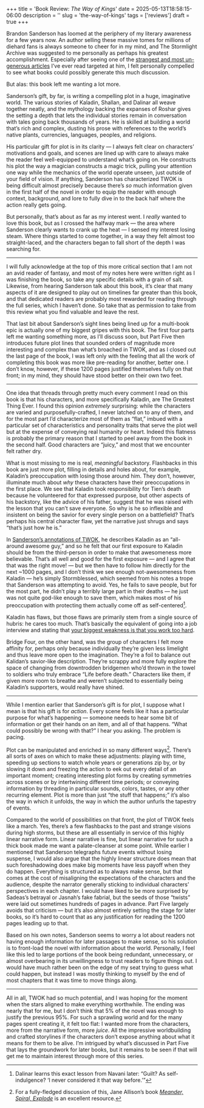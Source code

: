 +++
title = 'Book Review: _The Way of Kings_'
date = 2025-05-13T18:58:15-06:00
description = ''
slug = 'the-way-of-kings'
tags = ['reviews']
draft = true
+++

Brandon Sanderson has loomed at the periphery of my literary awareness for a few years now. An author selling these massive tomes for millions of diehard fans is always someone to cheer for in my mind, and The Stormlight Archive was suggested to me personally as perhaps his greatest accomplishment. Especially after seeing one of the [strangest and most un-generous articles](https://archive.is/A59bw) I’ve ever read targeted at him, I felt personally compelled to see what books could possibly generate this much discussion.

But alas: this book left me wanting a lot more.

Sanderson’s gift, by far, is writing a compelling plot in a huge, imaginative world. The various stories of Kaladin, Shallan, and Dalinar all weave together neatly, and the mythology backing the expanses of Roshar gives the setting a depth that lets the individual stories remain in conversation with tales going back thousands of years. He is skilled at building a world that’s rich and complex, dusting his prose with references to the world’s native plants, currencies, languages, peoples, and religions.

His particular gift for plot is in its clarity — I always felt clear on characters’ motivations and goals, and scenes are lined up with care to always make the reader feel well-equipped to understand what’s going on. He constructs his plot the way a magician constructs a magic trick, pulling your attention one way while the mechanics of the world operate unseen, just outside of your field of vision. If anything, Sanderson has characterized TWOK is being difficult almost precisely because there’s _so_ much information given in the first half of the novel in order to equip the reader with enough context, background, and lore to fully dive in to the back half where the action really gets going.

But personally, that’s about as far as my interest went. I _really_ wanted to love this book, but as I crossed the halfway mark — the area where Sanderson clearly wants to crank up the heat — I sensed my interest losing steam. Where things started to come together, in a way they felt almost too straight-laced, and the characters began to fall short of the depth I was searching for.

---

I will fully acknowledge at the top of this more critical section that I am not an avid reader of fantasy, and most of my notes here were written right as I was finishing the book, so take any specific details with a grain of salt. Likewise, from hearing Sanderson talk about this book, it’s clear that many aspects of it are designed to play out on timelines far greater than this book, and that dedicated readers are probably most rewarded for reading through the full series, which I haven’t done. So take that as permission to take from this review what you find valuable and leave the rest.

That last bit about Sanderson’s sight lines being lined up for a multi-book epic is actually one of my biggest gripes with this book. The first four parts left me wanting something more, as I’ll discuss soon, but Part Five then introduces future plot lines that sounded orders of magnitude more interesting and complex than what’s broached in TWOK, and as I closed out the last page of the book, I was left only with the feeling that all the work of completing this book was more like pre-reading for another, better one. I don’t know, however, if these 1200 pages justified themselves fully on that front; in my mind, they should have stood better on their own two feet.

---

One idea that threads through pretty much every comment I read on this book is that his characters, and more specifically Kaladin, are The Greatest Thing Ever. I found this opinion _extremely_ surprising: while the characters are varied and purposefully-crafted, I never latched on to any of them, and for the most part I’d characterize most of them as “flat,” imbued with a particular set of characteristics and personality traits that serve the plot well but at the expense of conveying real humanity or heart. Indeed this flatness is probably the primary reason that I started to peel away from the book in the second half. Good characters are “juicy,” and most that we encounter felt rather dry.

What is most missing to me is real, _meaningful_ backstory. Flashbacks in this book are just more plot, filling in details and holes about, for example, Kaladin’s preoccupation with losing those around him. They don’t, however, illuminate much about _why_ these characters have their preoccupations in the first place. We see that Kaladin took responsibility for Tien’s death because he volunteered for that expressed purpose, but other aspects of his backstory, like the advice of his father, suggest that he was raised with the lesson that you can’t save everyone. So why is he so inflexible and insistent on being the savior for every single person on a battlefield? That’s perhaps his central character flaw, yet the narrative just shrugs and says “that’s just how he is.”

In [Sanderson’s annotations of TWOK](https://wob.coppermind.net/events/255-the-way-of-kings-annotations/), he describes Kaladin as an “all-around awesome guy,” and so he felt that our first exposure to Kaladin should be from the third-person in order to make that awesomeness more believable. That’s all well and good for the first exposure — and I agree that that was the right move! — but we then have to follow him directly for the next ~1000 pages, and I don’t think we see enough not-awesomeness from Kaladin — he’s simply Stormblessed, which seemed from his notes a trope that Sanderson was attempting to avoid. Yes, he fails to save people, but for the most part, he didn’t play a terribly large part in their deaths — he just was not quite god-like enough to save them, which makes most of his preoccupation with protecting them actually come off as self-centered[^selfcentered].

Kaladin has flaws, but those flaws are primarily stem from a single source of hubris: he cares too much. That’s basically the equivalent of going into a job interview and stating that [your biggest weakness is that you work too hard](https://www.youtube.com/watch?v=e7_xx1PUzhk).

Bridge Four, on the other hand, was the group of characters I felt more affinity for, perhaps only because individually they’re given less limelight and thus leave more open to the imagination. They’re a foil to balance out Kalidan’s savior-like description. They’re scrappy and more fully explore the space of changing from downtrodden bridgemen who’d thrown in the towel to soldiers who truly embrace “Life before death.” Characters like them, if given more room to breathe and weren’t subjected to essentially being Kaladin’s supporters, would really have shined.

---

While I mention earlier that Sanderson’s gift is for plot, I suppose what I mean is that his gift is for _action_. Every scene feels like it has a particular purpose for what’s happening — someone needs to hear some bit of information or get their hands on an item, and all of that happens. “What could possibly be wrong with that?” I hear you asking. The problem is pacing.

Plot can be manipulated and enriched in so many different ways[^meander]. There’s all sorts of axes on which to make these adjustments: playing with time, speeding up sections to watch whole years or generations zip by, or by slowing it down and freezing the action to eek out every detail of an important moment; creating interesting plot forms by creating symmetries across scenes or by intertwining different time periods; or conveying information by threading in particular sounds, colors, tastes, or any other recurring element. Plot is more than just “the stuff that happens;” it’s also the way in which it unfolds, the way in which the author unfurls the tapestry of events.

Compared to the world of possibilities on that front, the plot of TWOK feels like a march. Yes, there’s a few flashbacks to the past and strange visions during high storms, but these are all essentially in service of this highly linear narrative form. Linear narrative is fine, but linear narrative for such a thick book made me want a palate-cleanser at some point. While earlier I mentioned that Sanderson telegraphs future events without losing suspense, I would also argue that the highly linear structure does mean that such foreshadowing does make big moments have less payoff when they do happen. Everything is structured as to always make sense, but that comes at the cost of misaligning the expectations of the characters and the audience, despite the narrator generally sticking to individual characters’ perspectives in each chapter. I would have liked to be more surprised by Sadeas’s betrayal or Jasnah’s fake fabrial, but the seeds of those “twists” were laid out sometimes hundreds of pages in advance. Part Five largely avoids that criticism — but it’s also almost entirely setting the stage for later books, so it’s hard to count that as any justification for reading the 1200 pages leading up to that.

Based on his own notes, Sanderson seems to worry a lot about readers not having enough information for later passages to make sense, so his solution is to front-load the novel with information about the world. Personally, I feel like this led to large portions of the book being redundant, unnecessary, or almost overbearing in its unwillingness to trust readers to figure things out. I would have much rather been on the edge of my seat trying to guess what could happen, but instead I was mostly thinking to myself by the end of most chapters that it was time to move things along.

---

All in all, TWOK had so much potential, and I was hoping for the moment when the stars aligned to make everything worthwhile. The ending was nearly that for me, but I don’t think that 5% of the novel was enough to justify the previous 95%. For such a sprawling world and for the many pages spent creating it, it felt too flat: I wanted more from the characters, more from the narrative form, more _juice_. All the impressive worldbuilding and crafted storylines if the characters don’t expose anything about what it means for them to be alive. I’m intrigued by what’s discussed in Part Five that lays the groundwork for later books, but it remains to be seen if that will get me to maintain interest through more of this series.

[^selfcentered]: Dalinar learns this exact lesson from Navani later: “Guilt? As self-indulgence? ‘I never considered it that way before.’”

[^meander]: For a fully-fledged discussion of this, Jane Allison’s book [_Meander, Spiral, Explode_](https://books.catapult.co/books/meander-spiral-explode/) is an excellent resource.
